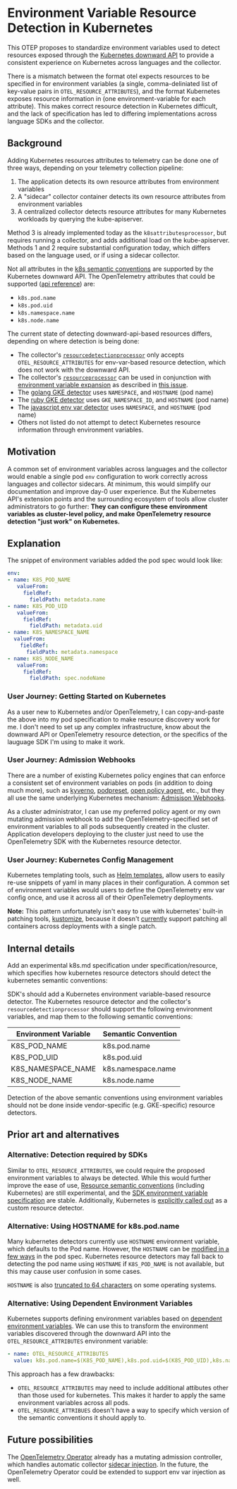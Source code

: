 # Environment Variable Resource Detection in Kubernetes

This OTEP proposes to standardize environment variables used to detect resources exposed through the [Kubernetes downward API](https://kubernetes.io/docs/tasks/inject-data-application/environment-variable-expose-pod-information/) to provide a consistent experience on Kubernetes across languages and the collector.

There is a mismatch between the format otel expects resources to be specified in for environment variables (a single, comma-deliniated list of key-value pairs in `OTEL_RESOURCE_ATTRIBUTES`), and the format Kubernetes exposes resource information in (one environment-variable for each attribute).  This makes correct resource detection in Kubernetes difficult, and the lack of specification has led to differing implementations across language SDKs and the collector.

## Background

Adding Kubernetes resources attributes to telemetry can be done one of three ways, depending on your telemetry collection pipeline:

1. The application detects its own resource attributes from environment variables
2. A "sidecar" collector container detects its own resource attributes from environment variables
3. A centralized collector detects resource attributes for many Kubernetes workloads by querying the kube-apiserver.

Method 3 is already implemented today as the `k8sattributesprocessor`, but requires running a collector, and adds additional load on the kube-apiserver. Methods 1 and 2 require substantial configuration today, which differs based on the language used, or if using a sidecar collector.

Not all attributes in the [k8s semantic conventions](https://github.com/open-telemetry/opentelemetry-specification/blob/main/semantic_conventions/resource/k8s.yaml) are supported by the Kubernetes downward API.  The OpenTelemetry attributes that could be supported ([api reference](https://kubernetes.io/docs/reference/generated/kubernetes-api/v1.23/#envvarsource-v1-core)) are:

* `k8s.pod.name`
* `k8s.pod.uid`
* `k8s.namespace.name`
* `k8s.node.name`

The current state of detecting downward-api-based resources differs, depending on where detection is being done:

* The collector's [`resourcedetectionprocessor`](https://github.com/open-telemetry/opentelemetry-collector-contrib/tree/main/processor/resourcedetectionprocessor#resource-detection-processor) only accepts `OTEL_RESOURCE_ATTRIBUTES` for env-var-based resource detection, which does not work with the downward API.
* The collector's [`resourceprocessor`](https://github.com/open-telemetry/opentelemetry-collector-contrib/tree/main/processor/resourceprocessor#resource-processor) can be used in conjunction with [environment variable expansion](https://opentelemetry.io/docs/collector/configuration/#configuration-environment-variables) as described in [this issue](https://github.com/open-telemetry/opentelemetry-collector-contrib/issues/570#issuecomment-1006885133).
* The [golang GKE detector](https://github.com/open-telemetry/opentelemetry-go-contrib/blob/26b22d30acb587d893b3a0fd3c8dd7895f79b352/detectors/gcp/gke.go) uses `NAMESPACE`, and `HOSTNAME` (pod name)
* The [ruby GKE detector](https://github.com/open-telemetry/opentelemetry-ruby/blob/8fe083cdf00bfe866ae89ea8f5fc06fd981ebf6a/resource_detectors/lib/opentelemetry/resource/detectors/google_cloud_platform.rb) uses `GKE_NAMESPACE_ID`, and `HOSTNAME` (pod name)
* The [javascript env var detector](https://github.com/open-telemetry/opentelemetry-js/blob/feea5167c15c41f0aeedc60959e36c18315c7ede/packages/opentelemetry-core/src/utils/environment.ts) uses `NAMESPACE`, and `HOSTNAME` (pod name)
* Others not listed do not attempt to detect Kubernetes resource information through environment variables.

## Motivation

A common set of environment variables across languages and the collector would enable a single pod `env` configuration to work correctly across languages and collector sidecars. At minimum, this would simplify our documentation and improve day-0 user experience.  But the Kubernetes API's extension points and the surrounding ecosystem of tools allow cluster administrators to go further: **They can configure these environment variables as cluster-level policy, and make OpenTelemetry resource detection "just work" on Kubernetes.**

## Explanation

The snippet of environment variables added the pod spec would look like:

```yaml
env:
- name: K8S_POD_NAME
   valueFrom:
     fieldRef:
       fieldPath: metadata.name
- name: K8S_POD_UID
   valueFrom:
     fieldRef:
       fieldPath: metadata.uid
- name: K8S_NAMESPACE_NAME
  valueFrom:
    fieldRef:
      fieldPath: metadata.namespace
- name: K8S_NODE_NAME
   valueFrom:
     fieldRef:
       fieldPath: spec.nodeName
```

### User Journey: Getting Started on Kubernetes

As a user new to Kubernetes and/or OpenTelemetry, I can copy-and-paste the above into my pod specification to make resource discovery work for me. I don't need to set up any complex infrastructure, know about the downward API or OpenTelemetry resource detection, or the specifics of the lauguage SDK I'm using to make it work.

### User Journey: Admission Webhooks

There are a number of existing Kubernetes policy engines that can enforce a consistent set of environment variables on pods (in addition to doing much more), such as [kyverno](https://github.com/kyverno/kyverno), [podpreset](https://github.com/redhat-cop/podpreset-webhook), [open policy agent](https://www.openpolicyagent.org/), etc., but they all use the same underlying Kubernetes mechanism: [Admisison Webhooks](https://kubernetes.io/docs/reference/access-authn-authz/extensible-admission-controllers/#admission-webhooks).

As a cluster administrator, I can use my preferred policy agent or my own mutating admission webhook to add the OpenTelemetry-specified set of environment variables to all pods subsequently created in the cluster. Application developers deploying to the cluster just need to use the OpenTelemetry SDK with the Kubernetes resource detector.

### User Journey: Kubernetes Config Management

Kubernetes templating tools, such as [Helm templates](https://helm.sh/docs/chart_template_guide/), allow users to easily re-use snippets of yaml in many places in their configuration.  A common set of environment variables would users to define the OpenTelemetry env var config once, and use it across all of their OpenTelemetry deployments.

**Note:** This pattern unfortunately isn't easy to use with kubernetes' built-in patching tools, [kustomize](https://kustomize.io/), because it doesn't [currently](https://github.com/kubernetes-sigs/kustomize/issues/1493) support patching all containers across deployments with a single patch.

## Internal details

Add an experimental k8s.md specification under specification/resource, which specifies how kubernetes resource detectors should detect the kubernetes semantic conventions:

SDK's should add a Kubernetes environment variable-based resource detector.  The Kubernetes resource detector and the collector's `resourcedetectionprocessor` should support the following environment variables, and map them to the following semantic conventions:

| Environment Variable | Semantic Convention |
| ---- | ---- |
| K8S_POD_NAME | k8s.pod.name |
| K8S_POD_UID | k8s.pod.uid |
| K8S_NAMESPACE_NAME | k8s.namespace.name |
| K8S_NODE_NAME | k8s.node.name |

Detection of the above semantic conventions using environment variables should not be done inside vendor-specific (e.g. GKE-specific) resource detectors.

## Prior art and alternatives

### Alternative: Detection required by SDKs

Similar to `OTEL_RESOURCE_ATTRIBUTES`, we could require the proposed environment variables to always be detected.  While this would further improve the ease of use, [Resource semantic conventions](https://github.com/open-telemetry/opentelemetry-specification/blob/main/specification/resource/semantic_conventions/README.md) (including Kubernetes) are still experimental, and the [SDK environment variable specification](https://github.com/open-telemetry/opentelemetry-specification/blob/main/specification/sdk-environment-variables.md#general-sdk-configuration) are stable. Additionally, Kubernetes is [explicitly called out](https://github.com/open-telemetry/opentelemetry-specification/blob/main/specification/resource/sdk.md#detecting-resource-information-from-the-environment) as a custom resource detector.

### Alternative: Using HOSTNAME for k8s.pod.name

Many kubernetes detectors currently use `HOSTNAME` environment variable, which defaults to the Pod name. However, the `HOSTNAME` can be [modified in a few ways](https://kubernetes.io/docs/concepts/services-networking/dns-pod-service/#pod-s-hostname-and-subdomain-fields) in the pod spec. Kubernetes resource detectors may fall back to detecting the pod name using `HOSTNAME` if `K8S_POD_NAME` is not available, but this may cause user confusion in some cases.

`HOSTNAME` is also [truncated to 64 characters](https://github.com/kubernetes/kubernetes/issues/4825) on some operating systems.

### Alternative: Using Dependent Environment Variables

Kubernetes supports defining environment variables based on [dependent environment variables](https://kubernetes.io/docs/tasks/inject-data-application/define-interdependent-environment-variables/#define-an-environment-dependent-variable-for-a-container). We can use this to transform the environment variables discovered through the downward API into the `OTEL_RESOURCE_ATTRIBUTES` environment variable:

```yaml
- name: OTEL_RESOURCE_ATTRIBUTES
  value: k8s.pod.name=$(K8S_POD_NAME),k8s.pod.uid=$(K8S_POD_UID),k8s.namespace.name=$(K8S_NAMESPACE_NAME),k8s.node.name=$(K8S_NODE_NAME)
```

This approach has a few drawbacks:

* `OTEL_RESOURCE_ATTRIBUTES` may need to include additional attibutes other than those used for kubernetes. This makes it harder to apply the same environment variables across all pods.
* `OTEL_RESOURCE_ATTRIBUES` doesn't have a way to specify which version of the semantic conventions it should apply to.

## Future possibilities

The [OpenTelemetry Operator](https://github.com/open-telemetry/opentelemetry-operator) already has a mutating admission controller, which handles automatic collector [sidecar injection](https://github.com/open-telemetry/opentelemetry-operator#sidecar-injection).  In the future, the OpenTelemetry Operator could be extended to support env var injection as well.
